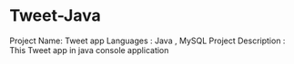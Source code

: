 # Tweet-Java
Project Name: Tweet app
Languages	:	Java , MySQL
Project Description	:	
This Tweet app in java console application 
